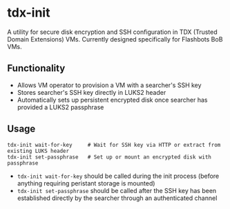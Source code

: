 # tdx-init

A utility for secure disk encryption and SSH configuration in TDX (Trusted Domain Extensions) VMs.
Currently designed specifically for Flashbots BoB VMs.

## Functionality

- Allows VM operator to provision a VM with a searcher's SSH key
- Stores searcher's SSH key directly in LUKS2 header
- Automatically sets up persistent encrypted disk once searcher has provided a LUKS2 passphrase

## Usage

```
tdx-init wait-for-key     # Wait for SSH key via HTTP or extract from existing LUKS header
tdx-init set-passphrase   # Set up or mount an encrypted disk with passphrase
```

- `tdx-init wait-for-key` should be called during the init process (before anything requiring peristant storage is mounted)
- `tdx-init set-passphrase` should be called after the SSH key has been established directly by the searcher through an authenticated channel
